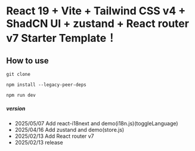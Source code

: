 # React 19 + Vite + Tailwind CSS v4 + ShadCN UI + zustand + React router v7 Starter Template！

## How to use

```
git clone
```

```
npm install --legacy-peer-deps
```

```
npm run dev
```

##### version

- 2025/05/07 Add react-i18next and demo(i18n.js)(toggleLanguage)
- 2025/04/16 Add zustand and demo(store.js)
- 2025/02/13 Add React router v7
- 2025/02/13 release
